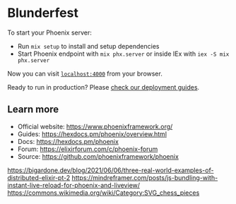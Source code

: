 # Blunderfest

To start your Phoenix server:

- Run `mix setup` to install and setup dependencies
- Start Phoenix endpoint with `mix phx.server` or inside IEx with `iex -S mix phx.server`

Now you can visit [`localhost:4000`](http://localhost:4000) from your browser.

Ready to run in production? Please [check our deployment guides](https://hexdocs.pm/phoenix/deployment.html).

## Learn more

- Official website: https://www.phoenixframework.org/
- Guides: https://hexdocs.pm/phoenix/overview.html
- Docs: https://hexdocs.pm/phoenix
- Forum: https://elixirforum.com/c/phoenix-forum
- Source: https://github.com/phoenixframework/phoenix

https://bigardone.dev/blog/2021/06/06/three-real-world-examples-of-distributed-elixir-pt-2
https://mindreframer.com/posts/js-bundling-with-instant-live-reload-for-phoenix-and-liveview/
https://commons.wikimedia.org/wiki/Category:SVG_chess_pieces
